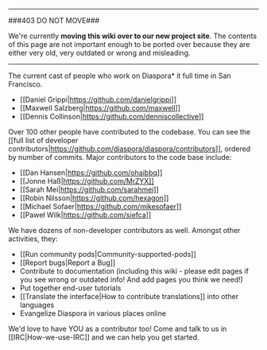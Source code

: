 ----

###403 DO NOT MOVE###

We're currently **moving this wiki over to our new project site**. The contents of this page are not important enough to be ported over because they are either very old, very outdated or wrong and misleading. 

----


The current cast of people who work on Diaspora* it full time in San Francisco.

* [[Daniel Grippi|https://github.com/danielgrippi]]
* [[Maxwell Salzberg|https://github.com/maxwell]]
* [[Dennis Collinson|https://github.com/denniscollective]]

Over 100 other people have contributed to the codebase. You can see the [[full list of developer contributors|https://github.com/diaspora/diaspora/contributors]], ordered by number of commits. Major contributors to the code base include:

* [[Dan Hansen|https://github.com/ohaibbq]]
* [[Jonne Haß|https://github.com/MrZYX]]
* [[Sarah Mei|https://github.com/sarahmei]]
* [[Robin Nilsson|https://github.com/hexagon]]
* [[Michael Sofaer|https://github.com/mikesofaer]]
* [[Paweł Wilk|https://github.com/siefca]]

We have dozens of non-developer contributors as well.  Amongst other activities, they:

* [[Run community pods|Community-supported-pods]]
* [[Report bugs|Report a Bug]]
* Contribute to documentation (including this wiki - please edit pages if you see wrong or outdated info! And add pages you think we need!)
* Put together end-user tutorials
* [[Translate the interface|How to contribute translations]] into other languages
* Evangelize Diaspora in various places online


We'd love to have YOU as a contributor too! Come and talk to us in [[IRC|How-we-use-IRC]] and we can help you get started. 

